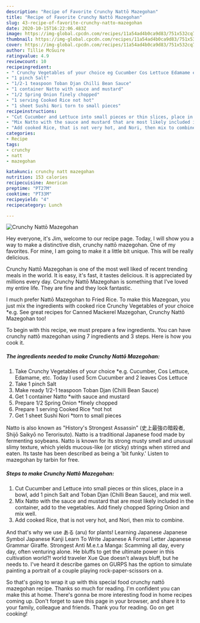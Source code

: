 ```yaml
---
description: "Recipe of Favorite Crunchy Nattō Mazegohan"
title: "Recipe of Favorite Crunchy Nattō Mazegohan"
slug: 43-recipe-of-favorite-crunchy-natto-mazegohan
date: 2020-10-15T16:22:06.483Z
image: https://img-global.cpcdn.com/recipes/11a54ad4b0ca9d83/751x532cq70/crunchy-natto-mazegohan-recipe-main-photo.jpg
thumbnail: https://img-global.cpcdn.com/recipes/11a54ad4b0ca9d83/751x532cq70/crunchy-natto-mazegohan-recipe-main-photo.jpg
cover: https://img-global.cpcdn.com/recipes/11a54ad4b0ca9d83/751x532cq70/crunchy-natto-mazegohan-recipe-main-photo.jpg
author: Tillie McGuire
ratingvalue: 4.9
reviewcount: 10
recipeingredient:
- " Crunchy Vegetables of your choice eg Cucumber Cos Lettuce Edamame etc Today I used 5cm Cucumber and 2 leaves Cos Lettuce"
- "1 pinch Salt"
- "1/2-1 teaspoon Toban Djan Chilli Bean Sauce"
- "1 container Natto with sauce and mustard"
- "1/2 Spring Onion finely chopped"
- "1 serving Cooked Rice not hot"
- "1 sheet Sushi Nori torn to small pieces"
recipeinstructions:
- "Cut Cucumber and Lettuce into small pieces or thin slices, place in a bowl, add 1 pinch Salt and Toban Djan (Chilli Bean Sauce), and mix well."
- "Mix Natto with the sauce and mustard that are most likely included in the container, add to the vegetables. Add finely chopped Spring Onion and mix well."
- "Add cooked Rice, that is not very hot, and Nori, then mix to combine."
categories:
- Recipe
tags:
- crunchy
- natt
- mazegohan

katakunci: crunchy natt mazegohan 
nutrition: 153 calories
recipecuisine: American
preptime: "PT27M"
cooktime: "PT33M"
recipeyield: "4"
recipecategory: Lunch

---
```



![Crunchy Nattō Mazegohan](https://img-global.cpcdn.com/recipes/11a54ad4b0ca9d83/751x532cq70/crunchy-natto-mazegohan-recipe-main-photo.jpg)

Hey everyone, it's Jim, welcome to our recipe page. Today, I will show you a way to make a distinctive dish, crunchy nattō mazegohan. One of my favorites. For mine, I am going to make it a little bit unique. This will be really delicious.

Crunchy Nattō Mazegohan is one of the most well liked of recent trending meals in the world. It is easy, it's fast, it tastes delicious. It is appreciated by millions every day. Crunchy Nattō Mazegohan is something that I've loved my entire life. They are fine and they look fantastic.

I much prefer Nattō Mazegohan to Fried Rice. To make this Mazegoan, you just mix the ingredients with cooked rice Crunchy Vegetables of your choice *e.g. See great recipes for Canned Mackerel Mazegohan, Crunchy Nattō Mazegohan too!


To begin with this recipe, we must prepare a few ingredients. You can have crunchy nattō mazegohan using 7 ingredients and 3 steps. Here is how you cook it.

<!--inarticleads1-->

##### The ingredients needed to make Crunchy Nattō Mazegohan:

1. Take  Crunchy Vegetables of your choice *e.g. Cucumber, Cos Lettuce, Edamame, etc. Today I used 5cm Cucumber and 2 leaves Cos Lettuce
1. Take 1 pinch Salt
1. Make ready 1/2-1 teaspoon Toban Djan (Chilli Bean Sauce)
1. Get 1 container Natto *with sauce and mustard
1. Prepare 1/2 Spring Onion *finely chopped
1. Prepare 1 serving Cooked Rice *not hot
1. Get 1 sheet Sushi Nori *torn to small pieces


Natto is also known as &#34;History&#39;s Strongest Assassin&#34; (史上最強の暗殺者, Shijō Saikyō no Terorisuto). Natto is a traditional Japanese food made by fermenting soybeans. Natto is known for its strong musty smell and unusual slimy texture, which yields mucous-like (or sticky) strings when stirred and eaten. Its taste has been described as being a &#39;bit funky.&#39; Listen to mazegohan by tarbin for free. 

<!--inarticleads2-->

##### Steps to make Crunchy Nattō Mazegohan:

1. Cut Cucumber and Lettuce into small pieces or thin slices, place in a bowl, add 1 pinch Salt and Toban Djan (Chilli Bean Sauce), and mix well.
1. Mix Natto with the sauce and mustard that are most likely included in the container, add to the vegetables. Add finely chopped Spring Onion and mix well.
1. Add cooked Rice, that is not very hot, and Nori, then mix to combine.


And that&#39;s why we use ある (aru) for plants! Learning Japanese Japanese Symbol Japanese Kanji Learn To Write Japanese A Formal Letter Japanese Grammar Giraffe. Strongest Anti M.e.t.a Manga: Scamming all day, every day, often venturing alone. He bluffs to get the ultimate power in this cultivation world?! world traveler Xue Que doesn&#39;t always bluff, but he needs to. I&#39;ve heard it describe games on GURPS has the option to simulate painting a portrait of a couple playing rock-paper-scissors on a. 

So that's going to wrap it up with this special food crunchy nattō mazegohan recipe. Thanks so much for reading. I'm confident you can make this at home. There's gonna be more interesting food in home recipes coming up. Don't forget to save this page in your browser, and share it to your family, colleague and friends. Thank you for reading. Go on get cooking!
